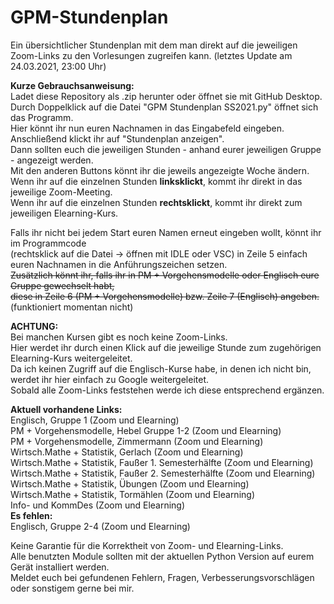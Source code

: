 # GPM-Stundenplan
Ein übersichtlicher Stundenplan mit dem man direkt auf die jeweiligen Zoom-Links zu den Vorlesungen zugreifen kann. (letztes Update am 24.03.2021, 23:00 Uhr)

**Kurze Gebrauchsanweisung:**\
Ladet diese Repository als .zip herunter oder öffnet sie mit GitHub Desktop.\
Durch Doppelklick auf die Datei "GPM Stundenplan SS2021.py" öffnet sich das Programm.\
Hier könnt ihr nun euren Nachnamen in das Eingabefeld eingeben.\
Anschließend klickt ihr auf "Stundenplan anzeigen".\
Dann sollten euch die jeweiligen Stunden - anhand eurer jeweiligen Gruppe - angezeigt werden.\
Mit den anderen Buttons könnt ihr die jeweils angezeigte Woche ändern.\
Wenn ihr auf die einzelnen Stunden **linksklickt**, kommt ihr direkt in das jeweilige Zoom-Meeting.\
Wenn ihr auf die einzelnen Stunden **rechtsklickt**, kommt ihr direkt zum jeweiligen Elearning-Kurs.

Falls ihr nicht bei jedem Start euren Namen erneut eingeben wollt, könnt ihr im Programmcode\
(rechtsklick auf die Datei -> öffnen mit IDLE oder VSC) in Zeile 5 einfach\
euren Nachnamen in die Anführungszeichen setzen.\
~~Zusätzlich könnt ihr, falls ihr in PM + Vorgehensmodelle oder Englisch eure Gruppe gewechselt habt,\
diese in Zeile 6 (PM + Vorgehensmodelle) bzw. Zeile 7 (Englisch) angeben.~~ (funktioniert momentan nicht)

**ACHTUNG:**\
Bei manchen Kursen gibt es noch keine Zoom-Links.\
Hier werdet ihr durch einen Klick auf die jeweilige Stunde zum zugehörigen Elearning-Kurs weitergeleitet.\
Da ich keinen Zugriff auf die Englisch-Kurse habe, in denen ich nicht bin, werdet ihr hier einfach zu Google weitergeleitet.\
Sobald alle Zoom-Links feststehen werde ich diese entsprechend ergänzen.

**Aktuell vorhandene Links:**\
Englisch, Gruppe 1 (Zoom und Elearning)\
PM + Vorgehensmodelle, Hebel Gruppe 1-2 (Zoom und Elearning)\
PM + Vorgehensmodelle, Zimmermann (Zoom und Elearning)
Wirtsch.Mathe + Statistik, Gerlach (Zoom und Elearning)\
Wirtsch.Mathe + Statistik, Faußer 1. Semesterhälfte (Zoom und Elearning)\
Wirtsch.Mathe + Statistik, Faußer 2. Semesterhälfte (Zoom und Elearning)\
Wirtsch.Mathe + Statistik, Übungen (Zoom und Elearning)\
Wirtsch.Mathe + Statistik, Tormählen (Zoom und Elearning)\
Info- und KommDes (Zoom und Elearning)\
**Es fehlen:**\
Englisch, Gruppe 2-4 (Zoom und Elearning)

Keine Garantie für die Korrektheit von Zoom- und Elearning-Links.\
Alle benutzten Module sollten mit der aktuellen Python Version auf eurem Gerät installiert werden.\
Meldet euch bei gefundenen Fehlern, Fragen, Verbesserungsvorschlägen oder sonstigem gerne bei mir.
